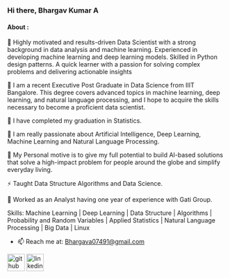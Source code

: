 ### Hi there, Bhargav Kumar A
#### About :

🔭 Highly motivated and results-driven Data Scientist with a strong background in data analysis and machine learning. Experienced in developing machine learning and deep learning models. Skilled in Python design patterns. A quick learner with a passion for solving complex problems and delivering actionable insights

🔭 I am a recent Executive Post Graduate in Data Science from IIIT Bangalore. This degree covers advanced topics in machine learning, deep learning, and natural language processing, and I hope to acquire the skills necessary to become a proficient data scientist.

🔭 I have completed my graduation in Statistics.

🔭 I am really passionate about Artificial Intelligence, Deep Learning, Machine Learning and Natural Language Processing. 
    
💬 My Personal motive is to give my full potential to build AI-based solutions that solve a high-impact problem for people around the globe and simplify everyday living.

⚡ Taught Data Structure Algorithms and Data Science.

👯 Worked as an Analyst having one year of experience with Gati Group.


Skills: Machine Learning | Deep Learning | Data Structure | Algorithms | Probability and Random Variables | Applied Statistics | Natural Language Processing | Big Data | Linux

- 📫 Reach me at: Bhargava07491@gmail.com 


[<img src='https://cdn.jsdelivr.net/npm/simple-icons@3.0.1/icons/github.svg' alt='github' height='40'>](https://github.com/ABK9999)  [<img src='https://cdn.jsdelivr.net/npm/simple-icons@3.0.1/icons/linkedin.svg' alt='linkedin' height='40'>](https://www.linkedin.com/in/abk9999-bhargav/)

